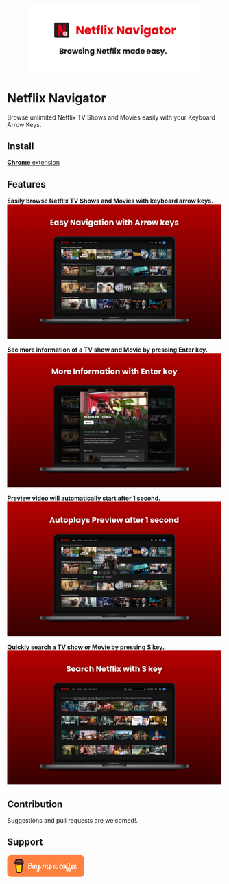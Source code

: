 <p align="center">
  <a href="">
    <img src="./assets/banner.jpg" alt="Netflix Navigator" width="400" />
  </a>
</p>

# Netflix Navigator

Browse unlimited Netflix TV Shows and Movies easily with your Keyboard Arrow Keys.

## Install

[**Chrome** extension](https://chrome.google.com/webstore/detail/netflix-navigator/kiikkoajobekfkpgaojoincnfombbaco)

## Features

**Easily browse Netflix TV Shows and Movies with keyboard arrow keys.**<br/>
<img src="./assets/1-Navigation.jpg" width="500" /><br/>

**See more information of a TV show and Movie by pressing Enter key.**<br/>
<img src="./assets/2-Information.png" width="500" /><br/>

**Preview video will automatically start after 1 second.**<br/>
<img src="./assets/3-Preview.png" width="500" /><br/>

**Quickly search a TV show or Movie by pressing S key.**<br/>
<img src="./assets/4-Search.png" width="500" /><br/>

## Contribution

Suggestions and pull requests are welcomed!.

## Support

<a href="https://www.buymeacoffee.com/dutiyesh" target="_blank">
  <img src="./assets/bmc-button.png" alt="Support by Buying Me A Coffee" width="180" />
</a>

